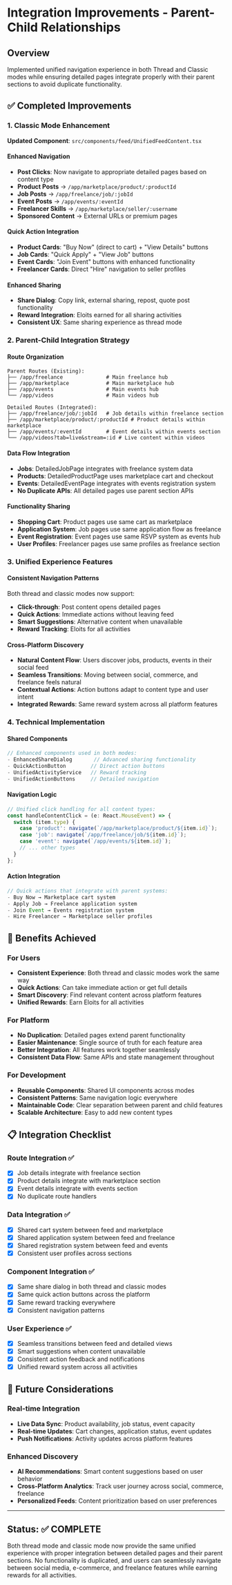 # Integration Improvements - Parent-Child Relationships

## Overview
Implemented unified navigation experience in both Thread and Classic modes while ensuring detailed pages integrate properly with their parent sections to avoid duplicate functionality.

## ✅ Completed Improvements

### 1. Classic Mode Enhancement
**Updated Component**: `src/components/feed/UnifiedFeedContent.tsx`

#### **Enhanced Navigation**
- **Post Clicks**: Now navigate to appropriate detailed pages based on content type
- **Product Posts** → `/app/marketplace/product/:productId`
- **Job Posts** → `/app/freelance/job/:jobId`  
- **Event Posts** → `/app/events/:eventId`
- **Freelancer Skills** → `/app/marketplace/seller/:username`
- **Sponsored Content** → External URLs or premium pages

#### **Quick Action Integration**
- **Product Cards**: "Buy Now" (direct to cart) + "View Details" buttons
- **Job Cards**: "Quick Apply" + "View Job" buttons
- **Event Cards**: "Join Event" buttons with enhanced functionality
- **Freelancer Cards**: Direct "Hire" navigation to seller profiles

#### **Enhanced Sharing**
- **Share Dialog**: Copy link, external sharing, repost, quote post functionality
- **Reward Integration**: Eloits earned for all sharing activities
- **Consistent UX**: Same sharing experience as thread mode

### 2. Parent-Child Integration Strategy

#### **Route Organization**
```
Parent Routes (Existing):
├── /app/freelance              # Main freelance hub
├── /app/marketplace            # Main marketplace hub  
├── /app/events                 # Main events hub
└── /app/videos                 # Main videos hub

Detailed Routes (Integrated):
├── /app/freelance/job/:jobId   # Job details within freelance section
├── /app/marketplace/product/:productId # Product details within marketplace
├── /app/events/:eventId        # Event details within events section
└── /app/videos?tab=live&stream=:id # Live content within videos
```

#### **Data Flow Integration**
- **Jobs**: DetailedJobPage integrates with freelance system data
- **Products**: DetailedProductPage uses marketplace cart and checkout
- **Events**: DetailedEventPage integrates with events registration system
- **No Duplicate APIs**: All detailed pages use parent section APIs

#### **Functionality Sharing**
- **Shopping Cart**: Product pages use same cart as marketplace
- **Application System**: Job pages use same application flow as freelance
- **Event Registration**: Event pages use same RSVP system as events hub
- **User Profiles**: Freelancer pages use same profiles as freelance section

### 3. Unified Experience Features

#### **Consistent Navigation Patterns**
Both thread and classic modes now support:
- **Click-through**: Post content opens detailed pages
- **Quick Actions**: Immediate actions without leaving feed
- **Smart Suggestions**: Alternative content when unavailable
- **Reward Tracking**: Eloits for all activities

#### **Cross-Platform Discovery**
- **Natural Content Flow**: Users discover jobs, products, events in their social feed
- **Seamless Transitions**: Moving between social, commerce, and freelance feels natural
- **Contextual Actions**: Action buttons adapt to content type and user intent
- **Integrated Rewards**: Same reward system across all platform features

### 4. Technical Implementation

#### **Shared Components**
```typescript
// Enhanced components used in both modes:
- EnhancedShareDialog       // Advanced sharing functionality
- QuickActionButton        // Direct action buttons  
- UnifiedActivityService   // Reward tracking
- UnifiedActionButtons     // Detailed navigation
```

#### **Navigation Logic**
```typescript
// Unified click handling for all content types:
const handleContentClick = (e: React.MouseEvent) => {
  switch (item.type) {
    case 'product': navigate(`/app/marketplace/product/${item.id}`);
    case 'job': navigate(`/app/freelance/job/${item.id}`);
    case 'event': navigate(`/app/events/${item.id}`);
    // ... other types
  }
};
```

#### **Action Integration**
```typescript
// Quick actions that integrate with parent systems:
- Buy Now → Marketplace cart system
- Apply Job → Freelance application system  
- Join Event → Events registration system
- Hire Freelancer → Marketplace seller profiles
```

## 🎯 Benefits Achieved

### **For Users**
- **Consistent Experience**: Both thread and classic modes work the same way
- **Quick Actions**: Can take immediate action or get full details
- **Smart Discovery**: Find relevant content across platform features
- **Unified Rewards**: Earn Eloits for all activities

### **For Platform**
- **No Duplication**: Detailed pages extend parent functionality
- **Easier Maintenance**: Single source of truth for each feature area
- **Better Integration**: All features work together seamlessly
- **Consistent Data Flow**: Same APIs and state management throughout

### **For Development**
- **Reusable Components**: Shared UI components across modes
- **Consistent Patterns**: Same navigation logic everywhere
- **Maintainable Code**: Clear separation between parent and child features
- **Scalable Architecture**: Easy to add new content types

## 📋 Integration Checklist

### **Route Integration** ✅
- [x] Job details integrate with freelance section
- [x] Product details integrate with marketplace section
- [x] Event details integrate with events section
- [x] No duplicate route handlers

### **Data Integration** ✅
- [x] Shared cart system between feed and marketplace
- [x] Shared application system between feed and freelance
- [x] Shared registration system between feed and events
- [x] Consistent user profiles across sections

### **Component Integration** ✅
- [x] Same share dialog in both thread and classic modes
- [x] Same quick action buttons across the platform
- [x] Same reward tracking everywhere
- [x] Consistent navigation patterns

### **User Experience** ✅
- [x] Seamless transitions between feed and detailed views
- [x] Smart suggestions when content unavailable
- [x] Consistent action feedback and notifications
- [x] Unified reward system across all activities

## 🚀 Future Considerations

### **Real-time Integration**
- **Live Data Sync**: Product availability, job status, event capacity
- **Real-time Updates**: Cart changes, application status, event updates
- **Push Notifications**: Activity updates across platform features

### **Enhanced Discovery**
- **AI Recommendations**: Smart content suggestions based on user behavior
- **Cross-Platform Analytics**: Track user journey across social, commerce, freelance
- **Personalized Feeds**: Content prioritization based on user preferences

---

## Status: ✅ COMPLETE

Both thread mode and classic mode now provide the same unified experience with proper integration between detailed pages and their parent sections. No functionality is duplicated, and users can seamlessly navigate between social media, e-commerce, and freelance features while earning rewards for all activities.
